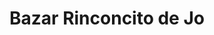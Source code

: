 ---
title: "Bazar Rinconcito de Jo"
url: /villa-alemana/bazar-rinconcito-de-jo/
shop: Schreibwaren
---